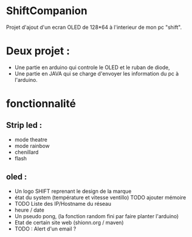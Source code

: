 # ShiftCompanion
Projet d'ajout d'un ecran OLED de 128*64 à l'interieur de mon pc "shift".

# Deux projet :
- Une partie en arduino qui controle le OLED et le ruban de diode,
- Une partie en JAVA qui se charge d'envoyer les information du pc à l'arduino.

# fonctionnalité
## Strip led :
- mode theatre
- mode rainbow
- chenillard
- flash

## oled :
- Un logo SHIFT reprenant le design de la marque
- état du system (température et vitesse ventillo) TODO ajouter mémoire
- TODO Liste des IP/Hostname du réseau
- heure / date
- Un pseudo pong, (la fonction random fini par faire planter l'arduino)
- Etat de certain site web (shionn.org / maven)
- TODO : Alert d'un email ?
